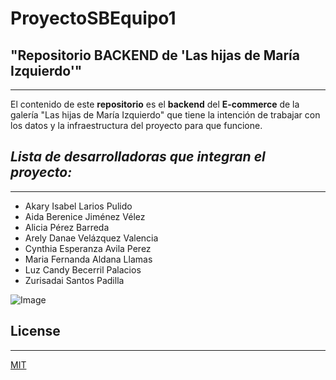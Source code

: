 # ProyectoSBEquipo1
## "Repositorio BACKEND de 'Las hijas de María Izquierdo'"
---
El contenido de este **repositorio** es el **backend** del **E-commerce** de la galería "Las hijas de María Izquierdo" que tiene la intención de trabajar con los datos y la infraestructura del proyecto para que funcione.

## *Lista de desarrolladoras que integran el proyecto:*
---
* Akary Isabel Larios Pulido
* Aida Berenice Jiménez Vélez
* Alicia Pérez Barreda
* Arely Danae Velázquez Valencia
* Cynthia Esperanza Avila Perez
* Maria Fernanda Aldana Llamas
* Luz Candy Becerril Palacios
* Zurisadai Santos Padilla

![Image](https://drive.google.com/file/d/1ksZTMC5cwfzN5fL1Zj08i9sGGNSAEAYi/view?usp=sharing)

## License
---
[MIT](https://choosealicense.com/licenses/mit/)